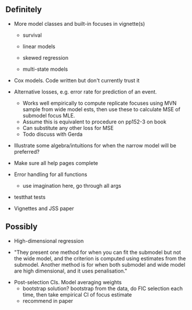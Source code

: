 ## Definitely

* More model classes and built-in focuses in vignette(s)

	- survival

	- linear models

	- skewed regression

	- multi-state models

* Cox models.  Code written but don't currently trust it

* Alternative losses, e.g. error rate for prediction of an event. 
  - Works well empirically to compute replicate focuses using MVN sample from wide model ests, then use these to calculate MSE of submodel focus MLE. 
  - Assume this is equivalent to procedure on pp152-3 on book
  - Can substitute any other loss for MSE 
  - Todo discuss with Gerda

* Illustrate some algebra/intuitions for when the narrow model will be preferred? 

* Make sure all help pages complete

* Error handling for all functions
  - use imagination here, go through all args

* testthat tests

* Vignettes and JSS paper


## Possibly
  
* High-dimensional regression 
 - "They present one method for when you can fit the submodel but not the wide model, and the criterion is computed using estimates from the submodel.  Another method is for when both submodel and wide model are high dimensional, and it uses penalisation."

* Post-selection CIs.  Model averaging weights
  - bootstrap solution?   bootstrap from the data, do FIC selection each time, then take empirical CI of focus estimate 
  - recommend in paper 
